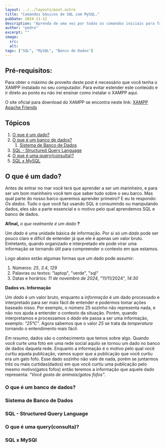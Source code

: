 ```yaml
---
layout: ../../layouts/post.astro
title: "Comandos básicos de SQL com MySQL."
pubDate: 2024-11-12
description: "Aprenda de uma vez por todas os comandos iniciais para fazer seus primeiros registros e consultas usando SQL."
author: "pedro"
excerpt: ""
image:
  src:
  alt:
tags: ["SQL", "MySQL", "Banco de Dados"]
---
```


## Pré-requisitos:

Para obter o máximo de proveito deste post é necessário que você tenha o XAMPP instalado no seu computador. Para evitar estender este conteúdo e ir direto ao ponto eu não irei ensinar como instalar o XAMPP aqui. 

O site oficial para download do XAMPP se encontra neste link: [XAMPP Apache Friends](https://www.apachefriends.org/pt_br/index.html)

## Tópicos

1. [O que é um dado?](#o-que-é-um-dado)
2. [O que é um banco de dados?](#o-que-é-um-banco-de-dados)
    1. [Sistema de Banco de Dados](#sistema-de-banco-de-dados)
3. [SQL - Structured Query Language](#sql---structured-query-language)
4. [O que é uma query(consulta)?](#o-que-é-uma-queryconsulta)
5. [SQL x MySQL](#sql-x-mysql)


## O que é um dado?

Antes de entrar no mar você terá que aprender a ser um marinheiro, e para ser um bom marinheiro você tem que saber tudo sobre o seu barco. Mas qual parte do nosso  barco  queremos  aprender primeiro?
E eu te respondo: *Os dados*. Tudo o que você faz usando SQL é consumindo ou manipulando dados, eles são a parte essencial e o motivo pelo qual aprendemos SQL e banco de dados. 

**Afinal,** *o que realmente é um dado* **?**

Um *dado* é uma unidade básica de informação. Por si só um *dado* pode ser pouco claro e difícil de entender já que ele é apenas um valor bruto. Entretanto, quando organizado e interpretado ele pode virar uma informação se tornando útil para compreender o contexto em que estamos.

Logo abaixo estão algumas formas que um dado pode assumir:

1. Números: *25*, *3.4*, *129*
2. Palavras ou textos: "laptop", "verde", "sql"
3. Datas e horários: *11 de novembro de 2024*, "11/11/2024", *14:30*

**Dados vs. Informação**

Um *dado* é um valor bruto, enquanto a *informação* é um dado processado e interpretado para ser mais fácil de entender e podermos tomar ações baseado nisso. Por exemplo, o número 25 sozinho não representa nada, e não nos ajuda a entender o contexto da situação. Porém, quando interpretamos e processamos o *dado* ele passa a ser uma informação, exemplo: *"25°C"*. Agora sabemos que o valor *25* se trata da *temperatura* tornando o entendimento mais fácil.

*Em resumo*, dados são o conhecimento que temos sobre algo. Quando você curte uma foto em uma rede social aquilo se tornou um dado no banco de dados daquela rede. Enquanto a informação é o motivo pelo qual você curtiu aquela publicação, vamos supor que a publicação que você curtiu era um gato fofo. Esse dado sozinho não vale de nada, porém se juntarmos três ou mais curtidas(dados) em que você curtiu uma publicação pelo mesmo motivo(gatos fofos) então teremos a informação que aquele dado representa: *"Você gosta de animais/gatos fofos"*.



### O que é um banco de dados?

### Sistema de Banco de Dados

### SQL - Structured Query Language

### O que é uma query(consulta)?

### SQL x MySQl


